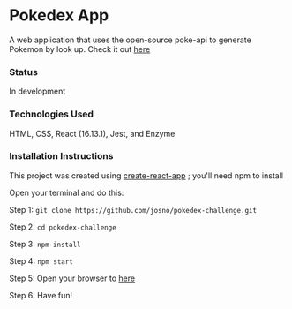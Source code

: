 # Pokedex App

A web application that uses the open-source poke-api to generate Pokemon by look up.
Check it out [here](https://pokedex-challenge-smoky.vercel.app/)

### Status

In development

### Technologies Used

HTML, CSS, React (16.13.1), Jest, and Enzyme

### Installation Instructions

This project was created using [create-react-app](https://goo.gl/26jfy4) ; you'll need npm to install

Open your terminal and do this:

Step 1: `git clone https://github.com/josno/pokedex-challenge.git`

Step 2: `cd pokedex-challenge`

Step 3: `npm install`

Step 4: `npm start`

Step 5: Open your browser to [here](http://localhost:3000)

Step 6: Have fun!
